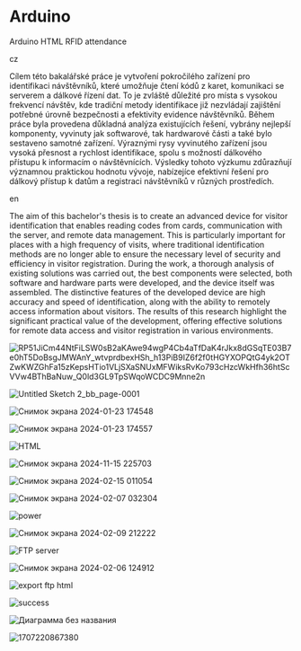 # Arduino


Arduino HTML RFID attendance


cz


Cílem této bakalářské práce je vytvoření pokročilého zařízení pro identifikaci návštěvníků, které umožňuje čtení kódů z karet, komunikaci se serverem a dálkové řízení dat. To je zvláště důležité pro místa s vysokou frekvencí návštěv, kde tradiční metody identifikace již nezvládají zajištění potřebné úrovně bezpečnosti a efektivity evidence návštěvníků. Během práce byla provedena důkladná analýza existujících řešení, vybrány nejlepší komponenty, vyvinuty jak softwarové, tak hardwarové části a také bylo sestaveno samotné zařízení. Výraznými rysy vyvinutého zařízení jsou vysoká přesnost a rychlost identifikace, spolu s možností dálkového přístupu k informacím o návštěvnících. Výsledky tohoto výzkumu zdůrazňují významnou praktickou hodnotu vývoje, nabízejíce efektivní řešení pro dálkový přístup k datům a registraci návštěvníků v různých prostředích.

en


The aim of this bachelor's thesis is to create an advanced device for visitor identification that enables reading codes from cards, communication with the server, and remote data management. This is particularly important for places with a high frequency of visits, where traditional identification methods are no longer able to ensure the necessary level of security and efficiency in visitor registration. During the work, a thorough analysis of existing solutions was carried out, the best components were selected, both software and hardware parts were developed, and the device itself was assembled. The distinctive features of the developed device are high accuracy and speed of identification, along with the ability to remotely access information about visitors. The results of this research highlight the significant practical value of the development, offering effective solutions for remote data access and visitor registration in various environments.


![RP51JiCm44NtFiLSW0sB2aKAwe94wgP4Cb4aTfDaK4rJkx8dGSqTE03B7e0hT5DoBsgJMWAnY_wtvprdbexHSh_h13PiB9IZ6f2f0tHGYXOPQtG4yk2OTZwKWZGhFa15zKepsHTio1VLjSXaSNUxMFWiksRvKo793cHzcWkHfh36htScVVw4BThBaNuw_Q0ld3GL9TpSWqoWCDC9Mnne2n](https://github.com/user-attachments/assets/3fe86f01-b4bf-44d8-831d-a490bbfbc968)


![Untitled Sketch 2_bb_page-0001](https://github.com/user-attachments/assets/97e45c1e-c824-4894-b686-b73dab4f7517)


![Снимок экрана 2024-01-23 174548](https://github.com/user-attachments/assets/844065c3-8f7a-4cde-af54-9c9bb5730d69)


![Снимок экрана 2024-01-23 174557](https://github.com/user-attachments/assets/bd7b5cf5-883f-430a-b6a8-755acacac651)


![HTML](https://github.com/user-attachments/assets/763c7974-5b8c-4915-8e4e-2fb3cef326cd)


![Снимок экрана 2024-11-15 225703](https://github.com/user-attachments/assets/b4e53fff-c74f-4e1b-95af-e9366c9536e1)


![Снимок экрана 2024-02-15 011054](https://github.com/user-attachments/assets/05ee0b4a-2334-49c9-ad75-0edbf333985c)


![Снимок экрана 2024-02-07 032304](https://github.com/user-attachments/assets/bb0a761b-9817-49a3-9e54-f00860c3abaa)


![power](https://github.com/user-attachments/assets/9b2bdb6a-0e66-4078-922d-41485e2baedb)


![Снимок экрана 2024-02-09 212222](https://github.com/user-attachments/assets/9719ef13-b944-4125-bd52-1c422d6084e5)


![FTP server](https://github.com/user-attachments/assets/72fe8771-daf5-4d11-bc62-efbbf184f791)


![Снимок экрана 2024-02-06 124912](https://github.com/user-attachments/assets/ef9d5026-9520-43fc-afc5-8920651fba63)


![export ftp html](https://github.com/user-attachments/assets/39763fa8-a2b0-4735-aa33-13075b335a3d)


![success](https://github.com/user-attachments/assets/80f39abb-2dfb-4906-ac9a-680679bc1621)


![Диаграмма без названия](https://github.com/user-attachments/assets/292d5c5b-ecac-4705-8992-957180f4cc02)


![1707220867380](https://github.com/user-attachments/assets/648b3836-6d09-4308-9ab1-e95f29a2ba3f)

